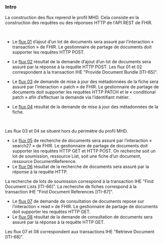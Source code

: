 ### Intro

La construction des flux reprend le profil MHD. Cela consiste en la construction des requêtes ou des réponses HTTP de l'API REST de FHIR.

<object data="PDSm_1.svg" type="image/svg+xml"></object>
<br/>

* Le <a href="flux1.html">flux 01</a> d’ajout d’un lot de documents sera assuré par l’interaction « transaction » de FHIR. Le gestionnaire de partage de documents doit supporter les requêtes HTTP POST.
* Le <a href="flux2.html">flux 02</a> résultat de la demande d’ajout d’un lot de documents sera assuré par la réponse à la requête HTTP POST.
Les flux 01 et 02 correspondent à la transaction IHE "Provide Document Bundle [ITI-65]". 

* Le <a href="flux3.html">flux 03</a> de demande de mise à jour des métadonnées de la fiche sera assuré par l’interaction « patch » de FHIR. Le gestionnaire de partage de documents doit supporter les requêtes HTTP PATCH et le « conditional patch » afin d’effectuer la demande via l’identifiant métier.
* Le <a href="flux4.html">flux 04</a> résultat de la demande de mise à jour des métadonnées de la fiche.


<object data="PDSm_2.svg" type="image/svg+xml"></object>
<br/>

Les flux 03 et 04 se situent hors du périmètre du profil MHD.

* Le <a href="flux5.html">flux 05</a> de recherche de documents sera assuré par l’interaction « search27 » de FHIR. Le gestionnaire de partage de documents doit supporter les requêtes HTTP GET et HTTP POST. On recherche soit un lot de soumission, ressource List, soit une fiche d’un document, ressource DocumentReference.
* Le <a href="flux6.html">flux 06</a> résultat de la recherche de documents sera assuré par la réponse à la requête HTTP.

La recherche de lots de soumission correspond à la transaction IHE "Find Document Lists [ITI-66]". La recherche de fiches correspond à la transaction IHE "Find Document References [ITI-67]".

* Le <a href="flux7.html">flux 07</a> de demande de consultation de documents repose sur l’interaction « read » de FHIR. Le gestionnaire de partage de documents doit supporter les requêtes HTTP GET.
* Le <a href="flux8.html">flux 08</a> résultat de la demande de consultation de documents sera assuré par la réponse à la requête HTTP GET.
            
Les flux 07 et 08 correspondent aux transactions IHE "Retrieve Document [ITI-68]".